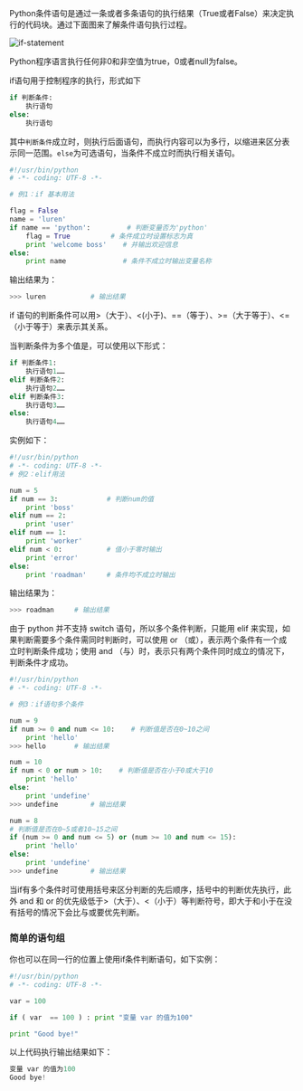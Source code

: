 Python条件语句是通过一条或者多条语句的执行结果（True或者False）来决定执行的代码块。通过下面图来了解条件语句执行过程。

 ![if-statement](http://www.zerounix.com/images/language/python/if-statement.jpg)

Python程序语言执行任何非0和非空值为true，0或者null为false。

if语句用于控制程序的执行，形式如下

```python
if 判断条件:
    执行语句
else:
    执行语句
```

其中`判断条件`成立时，则执行后面语句，而执行内容可以为多行，以缩进来区分表示同一范围。`else`为可选语句，当条件不成立时而执行相关语句。

```python
#!/usr/bin/python
# -*- coding: UTF-8 -*-

# 例1：if 基本用法

flag = False
name = 'luren'
if name == 'python':         # 判断变量否为'python'
    flag = True          # 条件成立时设置标志为真
    print 'welcome boss'    # 并输出欢迎信息
else:
    print name              # 条件不成立时输出变量名称
```

输出结果为：

```python
>>> luren			# 输出结果
```

if 语句的判断条件可以用>（大于）、<(小于)、==（等于）、>=（大于等于）、<=（小于等于）来表示其关系。

当判断条件为多个值是，可以使用以下形式：

```python
if 判断条件1:
    执行语句1……
elif 判断条件2:
    执行语句2……
elif 判断条件3:
    执行语句3……
else:
    执行语句4……
```

实例如下：

```python
#!/usr/bin/python
# -*- coding: UTF-8 -*-
# 例2：elif用法

num = 5     
if num == 3:            # 判断num的值
    print 'boss'        
elif num == 2:
    print 'user'
elif num == 1:
    print 'worker'
elif num < 0:           # 值小于零时输出
    print 'error'
else:
    print 'roadman'     # 条件均不成立时输出
```

输出结果为：

```python
>>> roadman		# 输出结果
```

由于 python 并不支持 switch 语句，所以多个条件判断，只能用 elif 来实现，如果判断需要多个条件需同时判断时，可以使用 or （或），表示两个条件有一个成立时判断条件成功；使用 and （与）时，表示只有两个条件同时成立的情况下，判断条件才成功。

```python
#!/usr/bin/python
# -*- coding: UTF-8 -*-

# 例3：if语句多个条件

num = 9
if num >= 0 and num <= 10:    # 判断值是否在0~10之间
    print 'hello'
>>> hello		# 输出结果

num = 10
if num < 0 or num > 10:    # 判断值是否在小于0或大于10
    print 'hello'
else:
	print 'undefine'
>>> undefine		# 输出结果

num = 8
# 判断值是否在0~5或者10~15之间
if (num >= 0 and num <= 5) or (num >= 10 and num <= 15):    
    print 'hello'
else:
    print 'undefine'
>>> undefine		# 输出结果
```

当if有多个条件时可使用括号来区分判断的先后顺序，括号中的判断优先执行，此外 and 和 or 的优先级低于>（大于）、<（小于）等判断符号，即大于和小于在没有括号的情况下会比与或要优先判断。

###  简单的语句组 ###

你也可以在同一行的位置上使用if条件判断语句，如下实例：

```python
#!/usr/bin/python
# -*- coding: UTF-8 -*-

var = 100

if ( var  == 100 ) : print "变量 var 的值为100"

print "Good bye!"
```

以上代码执行输出结果如下：

```python
变量 var 的值为100
Good bye!
```
